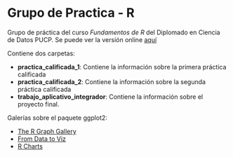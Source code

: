 # Grupo de Practica - R 
Grupo de práctica del curso *Fundamentos de R* del Diplomado en Ciencia de Datos PUCP. Se puede ver la versión online [aquí](https://jorgehmartinez.github.io/PracticeGroup_R/trabajo_aplicativo_integrador/trabajo_aplicativo_integrador.html)

Contiene dos carpetas:
- **practica_calificada_1**: Contiene la información sobre la primera práctica calificada
- **practica_calificada_2**: Contiene la información sobre la segunda práctica calificada
- **trabajo_aplicativo_integrador**: Contiene la información sobre el proyecto final.

Galerías sobre el paquete ggplot2: 
- [The R Graph Gallery](https://r-graph-gallery.com/)
- [From Data to Viz](https://www.data-to-viz.com/)
- [R Charts](https://r-charts.com/es/)
